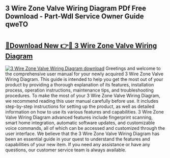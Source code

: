 ## 3 Wire Zone Valve Wiring Diagram PDf Free Download - Part-Wdl Service Owner Guide qweTO

# <h2><a href="http://dfu8zij.blite.top/?on=3+Wire+Zone+Valve+Wiring+Diagram">🔗Download New 👉🔴 3 Wire Zone Valve Wiring Diagram</a></h2>

[![3 Wire Zone Valve Wiring Diagram download](https://i.imgur.com/lujVjoI.png)](http://dfu8zij.blite.top/?on=3+Wire+Zone+Valve+Wiring+Diagram)
Greetings and welcome to the comprehensive user manual for your newly acquired 3 Wire Zone Valve Wiring Diagram. This guide is intended to help you get the most out of your product by providing a thorough explanation of its features, installation process, operation instructions, maintenance tips, and troubleshooting procedures. To make the most of your 3 Wire Zone Valve Wiring Diagram, we recommend reading this user manual carefully before use. It includes step-by-step instructions for setting up the product, as well as detailed information on how to use its various features and capabilities. 3 Wire Zone Valve Wiring Diagram advanced features include fingerprint scanning, smart home integration, automatic software updates, and customizable voice commands, all of which can be accessed and customized through the user interface. We believe that the 3 Wire Zone Valve Wiring Diagram has been an essential guide in your quest to understand the features and capabilities of your new item. If you need any assistance or have any questions, our customer service team is always available.
